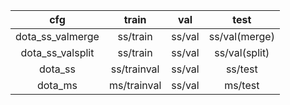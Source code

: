 |        cfg       |    train    |   val  |      test     |
| :--------------: | :---------: | :----: | :-----------: |
| dota_ss_valmerge |  ss/train   | ss/val | ss/val(merge) |
| dota_ss_valsplit |  ss/train   | ss/val | ss/val(split) |
|      dota_ss     | ss/trainval | ss/val |    ss/test    |
|      dota_ms     | ms/trainval | ss/val |    ms/test    |
